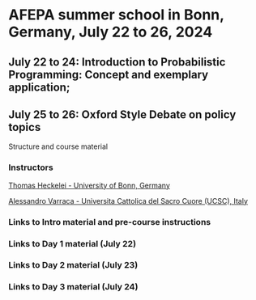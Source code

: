 # AFEPA summer school in Bonn, Germany, July 22 to 26, 2024
## July 22 to 24: Introduction to Probabilistic Programming: Concept and exemplary application;
## July 25 to 26: Oxford Style Debate on policy topics
Structure and course material
### Instructors 
[Thomas Heckelei - University of Bonn, Germany](https://www.ilr1.uni-bonn.de/en/research/research-groups/economic_and_agricultural-policy/prof)  

[Alessandro Varraca - Universita Cattolica del Sacro Cuore (UCSC), Italy](https://docenti.unicatt.it/ppd2/it/docenti/27208/alessandro-varacca/didattica) 

### Links to Intro material and pre-course instructions
<!--- this is how we can comment things out...here examples from another course on how to link github files and external sites
- [Intro slides](https://docs.google.com/presentation/d/1y5iono-CsO2mPmB-yU7PqYTYPmlMHBLME5afiJw-1Ls/edit?usp=sharing)
- [Intro jupyter notebook](https://github.com/agpo-ilr-uni-bonn/PromotionskollegModule6800_2021/blob/main/labIntro.ipynb)
--->
### Links to Day 1 material (July 22)
<!---

--->
### Links to Day 2 material (July 23)
### Links to Day 3 material (July 24) 
